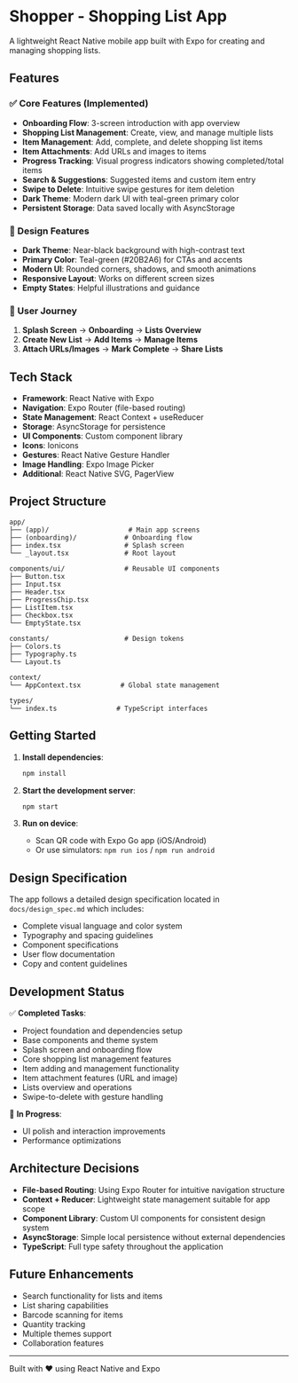 # Shopper - Shopping List App

A lightweight React Native mobile app built with Expo for creating and managing shopping lists.

## Features

### ✅ Core Features (Implemented)

- **Onboarding Flow**: 3-screen introduction with app overview
- **Shopping List Management**: Create, view, and manage multiple lists
- **Item Management**: Add, complete, and delete shopping list items
- **Item Attachments**: Add URLs and images to items
- **Progress Tracking**: Visual progress indicators showing completed/total items
- **Search & Suggestions**: Suggested items and custom item entry
- **Swipe to Delete**: Intuitive swipe gestures for item deletion
- **Dark Theme**: Modern dark UI with teal-green primary color
- **Persistent Storage**: Data saved locally with AsyncStorage

### 🎨 Design Features

- **Dark Theme**: Near-black background with high-contrast text
- **Primary Color**: Teal-green (#20B2A6) for CTAs and accents
- **Modern UI**: Rounded corners, shadows, and smooth animations
- **Responsive Layout**: Works on different screen sizes
- **Empty States**: Helpful illustrations and guidance

### 📱 User Journey

1. **Splash Screen** → **Onboarding** → **Lists Overview**
2. **Create New List** → **Add Items** → **Manage Items**
3. **Attach URLs/Images** → **Mark Complete** → **Share Lists**

## Tech Stack

- **Framework**: React Native with Expo
- **Navigation**: Expo Router (file-based routing)
- **State Management**: React Context + useReducer
- **Storage**: AsyncStorage for persistence
- **UI Components**: Custom component library
- **Icons**: Ionicons
- **Gestures**: React Native Gesture Handler
- **Image Handling**: Expo Image Picker
- **Additional**: React Native SVG, PagerView

## Project Structure

```
app/
├── (app)/                    # Main app screens
├── (onboarding)/            # Onboarding flow
├── index.tsx                # Splash screen
└── _layout.tsx              # Root layout

components/ui/               # Reusable UI components
├── Button.tsx
├── Input.tsx
├── Header.tsx
├── ProgressChip.tsx
├── ListItem.tsx
├── Checkbox.tsx
└── EmptyState.tsx

constants/                   # Design tokens
├── Colors.ts
├── Typography.ts
└── Layout.ts

context/
└── AppContext.tsx          # Global state management

types/
└── index.ts               # TypeScript interfaces
```

## Getting Started

1. **Install dependencies**:

   ```bash
   npm install
   ```

2. **Start the development server**:

   ```bash
   npm start
   ```

3. **Run on device**:
   - Scan QR code with Expo Go app (iOS/Android)
   - Or use simulators: `npm run ios` / `npm run android`

## Design Specification

The app follows a detailed design specification located in `docs/design_spec.md` which includes:

- Complete visual language and color system
- Typography and spacing guidelines
- Component specifications
- User flow documentation
- Copy and content guidelines

## Development Status

✅ **Completed Tasks**:

- Project foundation and dependencies setup
- Base components and theme system
- Splash screen and onboarding flow
- Core shopping list management features
- Item adding and management functionality
- Item attachment features (URL and image)
- Lists overview and operations
- Swipe-to-delete with gesture handling

🚧 **In Progress**:

- UI polish and interaction improvements
- Performance optimizations

## Architecture Decisions

- **File-based Routing**: Using Expo Router for intuitive navigation structure
- **Context + Reducer**: Lightweight state management suitable for app scope
- **Component Library**: Custom UI components for consistent design system
- **AsyncStorage**: Simple local persistence without external dependencies
- **TypeScript**: Full type safety throughout the application

## Future Enhancements

- Search functionality for lists and items
- List sharing capabilities
- Barcode scanning for items
- Quantity tracking
- Multiple themes support
- Collaboration features

---

Built with ❤️ using React Native and Expo
